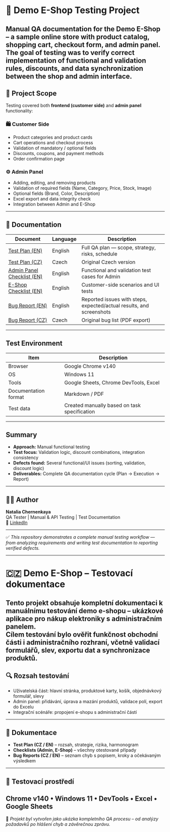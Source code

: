 # 🧪 Demo E-Shop Testing Project

Manual QA documentation for the **Demo E-Shop** – a sample online store with product catalog, shopping cart, checkout form, and admin panel.  
The goal of testing was to verify correct implementation of functional and validation rules, discounts, and data synchronization between the shop and admin interface.
---

## 🧭 Project Scope

Testing covered both **frontend (customer side)** and **admin panel** functionality:

### 🛍️ Customer Side
- Product categories and product cards  
- Cart operations and checkout process  
- Validation of mandatory / optional fields  
- Discounts, coupons, and payment methods  
- Order confirmation page  

### ⚙️ Admin Panel
- Adding, editing, and removing products  
- Validation of required fields (Name, Category, Price, Stock, Image)  
- Optional fields (Brand, Color, Description)  
- Excel export and data integrity check  
- Integration between Admin and E-Shop  
---

## 📄 Documentation

| Document | Language | Description |
|-----------|-----------|-------------|
| [Test Plan (EN)](Test_Plan/Test_Plan_EN.pdf) | English | Full QA plan — scope, strategy, risks, schedule |
| [Test Plan (CZ)](Test_Plan/Test_Plan_CZ.pdf) | Czech | Original Czech version |
| [Admin Panel Checklist (EN)](Checklists/Check_List_Admin_EN.md) | English | Functional and validation test cases for Admin |
| [E-Shop Checklist (EN)](Checklists/Check_List_Eshop_EN.md) | English | Customer-side scenarios and UI tests |
| [Bug Report (EN)](Bug_Report/Bug_Report_EN.md) | English | Reported issues with steps, expected/actual results, and screenshots |
| [Bug Report (CZ)](Bug_Report/Bug_Report_CZ.pdf) | Czech | Original bug list (PDF export) |
---

##  Test Environment

| Item | Description |
|------|--------------|
| Browser | Google Chrome v140 |
| OS | Windows 11 |
| Tools | Google Sheets, Chrome DevTools, Excel |
| Documentation format | Markdown / PDF |
| Test data | Created manually based on task specification |
---

##  Summary

- **Approach:** Manual functional testing  
- **Test focus:** Validation logic, discount combinations, integration consistency  
- **Defects found:** Several functional/UI issues (sorting, validation, discount logic)  
- **Deliverables:** Complete QA documentation cycle (Plan → Execution → Report)  
---

## 👩‍💻 Author

**Natalia Chernenkaya**  
QA Tester | Manual & API Testing | Test Documentation  
🔗 [LinkedIn](www.linkedin.com/in/natalia-chernenkaya)  

---

✅ *This repository demonstrates a complete manual testing workflow — from analyzing requirements and writing test documentation to reporting verified defects.*

---

# 🇨🇿 Demo E-Shop – Testovací dokumentace

Tento projekt obsahuje kompletní dokumentaci k **manuálnímu testování demo e-shopu** – ukázkové aplikace pro nákup elektroniky s administračním panelem.  
Cílem testování bylo ověřit funkčnost obchodní části i administračního rozhraní, včetně validací formulářů, slev, exportu dat a synchronizace produktů.
---

## 🔍 Rozsah testování
- Uživatelská část: hlavní stránka, produktové karty, košík, objednávkový formulář, slevy  
- Admin panel: přidávání, úprava a mazání produktů, validace polí, export do Excelu  
- Integrační scénáře: propojení e-shopu s administrační částí  
---

## 📂 Dokumentace
- **Test Plan (CZ / EN)** – rozsah, strategie, rizika, harmonogram  
- **Checklists (Admin, E-Shop)** – všechny otestované případy  
- **Bug Reports (CZ / EN)** – seznam chyb s popisem, kroky a očekávaným výsledkem  
---

## 🧩 Testovací prostředí
Chrome v140 • Windows 11 • DevTools • Excel • Google Sheets  
---

📘 *Projekt byl vytvořen jako ukázka kompletního QA procesu – od analýzy požadavků po hlášení chyb a závěrečnou zprávu.*
